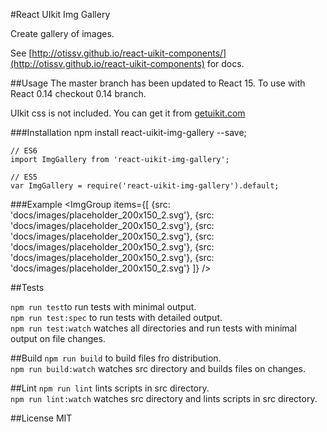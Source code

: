 #React UIkit Img Gallery

Create gallery of images.

See [http://otissv.github.io/react-uikit-components/](http://otissv.github.io/react-uikit-components) for docs.

##Usage
The master branch has been updated to React 15. To use with React 0.14 checkout 0.14 branch.

UIkit css is not included. You can get it from [getuikit.com](http://getuikit.com/)

###Installation
    npm install react-uikit-img-gallery --save;

    // ES6
    import ImgGallery from 'react-uikit-img-gallery';

    // ES5
    var ImgGallery = require('react-uikit-img-gallery').default;


###Example
    <ImgGroup
      items={[
        {src: 'docs/images/placeholder_200x150_2.svg'},
        {src: 'docs/images/placeholder_200x150_2.svg'},
        {src: 'docs/images/placeholder_200x150_2.svg'},
        {src: 'docs/images/placeholder_200x150_2.svg'},
        {src: 'docs/images/placeholder_200x150_2.svg'},
        {src: 'docs/images/placeholder_200x150_2.svg'}
      ]}
    />



##Tests

`npm run test`to run tests with minimal output.  
`npm run test:spec` to run tests with detailed output.  
`npm run test:watch` watches all directories and run tests with minimal output on file changes.

##Build
`npm run build` to build files fro distribution.  
`npm run build:watch` watches src directory and builds files on changes.

##Lint
`npm run lint` lints scripts in src directory.  
`npm run lint:watch` watches src directory and lints scripts in src directory.

##License
MIT
